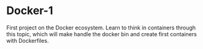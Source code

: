 # Docker-1
First project on the Docker ecosystem. Learn to think in containers through this topic, which will make handle the docker bin and create first containers with Dockerfiles.
